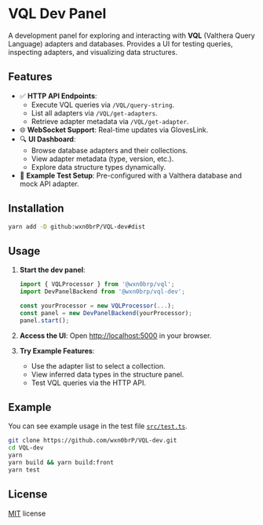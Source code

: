 # VQL Dev Panel

A development panel for exploring and interacting with **VQL** (Valthera Query Language) adapters and databases. Provides a UI for testing queries, inspecting adapters, and visualizing data structures.

## Features

- ✅ **HTTP API Endpoints**:
  - Execute VQL queries via `/VQL/query-string`.
  - List all adapters via `/VQL/get-adapters`.
  - Retrieve adapter metadata via `/VQL/get-adapter`.
- 🌐 **WebSocket Support**: Real-time updates via GlovesLink.
- 🔍 **UI Dashboard**:
  - Browse database adapters and their collections.
  - View adapter metadata (type, version, etc.).
  - Explore data structure types dynamically.
- 🧪 **Example Test Setup**: Pre-configured with a Valthera database and mock API adapter.

## Installation

```bash
yarn add -D github:wxn0brP/VQL-dev#dist
```

## Usage

1. **Start the dev panel**:
    ```ts
    import { VQLProcessor } from '@wxn0brp/vql';
    import DevPanelBackend from '@wxn0brp/vql-dev';

    const yourProcessor = new VQLProcessor(...);
    const panel = new DevPanelBackend(yourProcessor);
    panel.start();
    ```

2. **Access the UI**:
   Open [http://localhost:5000](http://localhost:5000) in your browser.

3. **Try Example Features**:
   - Use the adapter list to select a collection.
   - View inferred data types in the structure panel.
   - Test VQL queries via the HTTP API.

## Example

You can see example usage in the test file [`src/test.ts`](src/test.ts).
```bash
git clone https://github.com/wxn0brP/VQL-dev.git
cd VQL-dev
yarn
yarn build && yarn build:front
yarn test
```

## License

[MIT](LICENSE) license